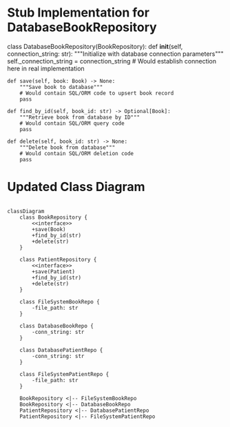 # Stub Implementation for DatabaseBookRepository

class DatabaseBookRepository(BookRepository):
    def __init__(self, connection_string: str):
        """Initialize with database connection parameters"""
        self._connection_string = connection_string
        # Would establish connection here in real implementation
        
    def save(self, book: Book) -> None:
        """Save book to database"""
        # Would contain SQL/ORM code to upsert book record
        pass
        
    def find_by_id(self, book_id: str) -> Optional[Book]:
        """Retrieve book from database by ID"""
        # Would contain SQL/ORM query code
        pass
        
    def delete(self, book_id: str) -> None:
        """Delete book from database"""
        # Would contain SQL/ORM deletion code
        pass

# Updated Class Diagram

```mermaid

classDiagram
    class BookRepository {
        <<interface>>
        +save(Book)
        +find_by_id(str)
        +delete(str)
    }
    
    class PatientRepository {
        <<interface>>
        +save(Patient)
        +find_by_id(str)
        +delete(str)
    }
    
    class FileSystemBookRepo {
        -file_path: str
    }
    
    class DatabaseBookRepo {
        -conn_string: str
    }
    
    class DatabasePatientRepo {
        -conn_string: str
    }
    
    class FileSystemPatientRepo {
        -file_path: str
    }
    
    BookRepository <|-- FileSystemBookRepo
    BookRepository <|-- DatabaseBookRepo
    PatientRepository <|-- DatabasePatientRepo
    PatientRepository <|-- FileSystemPatientRepo
